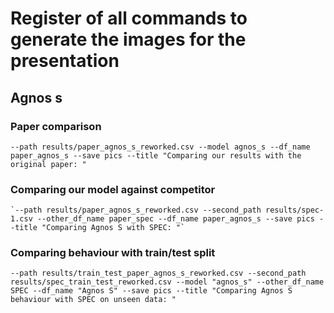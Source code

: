 # Register of all commands to generate the images for the presentation

## Agnos s

### Paper comparison

```shell script
--path results/paper_agnos_s_reworked.csv --model agnos_s --df_name paper_agnos_s --save pics --title "Comparing our results with the original paper: "
```

### Comparing our model against competitor
```shell script
`--path results/paper_agnos_s_reworked.csv --second_path results/spec-1.csv --other_df_name paper_spec --df_name paper_agnos_s --save pics --title "Comparing Agnos S with SPEC: "`
```

### Comparing behaviour with train/test split

```shell script
--path results/train_test_paper_agnos_s_reworked.csv --second_path results/spec_train_test_reworked.csv --model "agnos_s" --other_df_name SPEC --df_name "Agnos S" --save pics --title "Comparing Agnos S behaviour with SPEC on unseen data: "
```